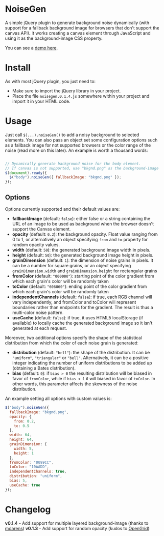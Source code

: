 NoiseGen
========

A simple jQuery plugin to generate background noise dynamically (with support for a fallback background image for browsers that don't support the canvas API). It works creating a canvas element through JavaScript and using it as the background-image CSS property.

You can see a [demo here](http://www.lucaongaro.eu/demos/noisegen/).


Install
=======

As with most jQuery plugin, you just need to:

* Make sure to import the jQuery library in your project.
* Place the file `noisegen.0.1.4.js` somewhere within your project and import it in your HTML code.


Usage
=====

Just call `$(...).noiseGen()` to add a noisy background to selected elements. You can also pass an object set some configuration options such as a fallback image for not supported browsers or the color range of the noise (read more on this later). An example is worth a thousand words:

```javascript

// Dynamically generate background noise for the body element.
// If canvas is not supported, use "bkgnd.png" as the background-image instead
$(document).ready({
  $("body").noiseGen({ fallbackImage: "bkgnd.png" });
});

```


Options
-------

Options currently supported and their default values are:

* **fallbackImage** (default: `false`): either false or a string containing the URL of an image to be used as background when the browser doesn't support the Canvas element.
* **opacity** (default: `0.2`): the background opacity. Float value ranging from 0 to 1, or alternatively an object specifying `from` and `to` property for random opacity values.
* **width** (default: `50`): the generated background image width in pixels.
* **height** (default: `50`): the generated background image height in pixels.
* **grainDimension** (default: `1`): the dimension of noise grains in pixels. It can be a number for square grains, or an object specifying `grainDimension.width` and `grainDimension.height` for rectangular grains
* **fromColor** (default: `"000000"`): starting point of the color gradient from which each grain's color will be randomly taken
* **toColor** (default: `"606060"`): ending point of the color gradient from which each grain's color will be randomly taken
* **independentChannels** (default: `false`): if true, each RGB channel will vary independently, and fromColor and toColor will represent boundaries rather than endpoints for the gradient. The result is thus a multi-color noise pattern.
* **useCache** (default: `false`): if true, it uses HTML5 localStorage (if available) to locally cache the generated background image so it isn't generated at each request.

Moreover, two additional options specify the shape of the statistical distribution from which the color of each noise grain is generated:

* **distribution** (default: `"bell"`): the shape of the distribution. It can be `"uniform"`, `"triangular"` or `"bell"`. Alternatively, it can be a positive integer indicating the number of uniform distributions to be added up (obtaining a Bates distribution).
* **bias** (default: `0`): if `bias > 0` the resulting distribution will be biased in favor of `fromColor`, while if `bias < 1` it will biased in favor of `toColor`. In other words, this parameter affects the skewness of the noise distribution.

An example setting all options with custom values is:

```javascript
$("body").noiseGen({
  fallbackImage: "bkgnd.png",
  opacity: {
    from: 0.2,
    to: 0.5
  },
  width: 64,
  height: 64,
  grainDimension: {
    width: 5,
    height: 1
  },
  fromColor: "0099CC",
  toColor: "10AADD",
  independentChannels: true,
  distribution: "uniform",
  bias: 5,
  useCache: true
});
```


Changelog
=========

**v0.1.4** - Add support for multiple layered background-image (thanks to [mdarens](https://github.com/mdarens))
**v0.1.3** - Add support for random opacity (kudos to [OpenGrid](https://github.com/OpenGrid))